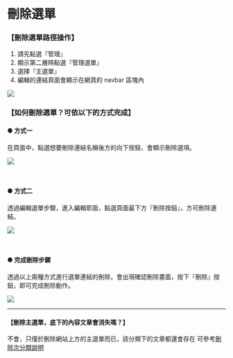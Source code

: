 # 刪除選單

### 【刪除選單路徑操作】  

1. 請先點選『管理』
2. 顯示第二層時點選『管理選單』
3. 選擇『主選單』
4. 編輯的連結頁面會顯示在網頁的 navbar 區塊內

![](/_image/manage/menu.png)

### 【如何刪除選單？可依以下的方式完成】  

#### ● 方式一  
  
在頁面中，點選想要刪除連結名稱後方的向下按鈕，會顯示刪除選項。  

![](/_image/manage/menu-delete.png)

</br>

#### ● 方式二  

透過編輯選單步驟，進入編輯耶面，點選頁面最下方『刪除按鈕』，方可刪除連結。

![](/_image/manage/menu-delete-b.png)

</br>

#### ● 完成刪除步驟  

透過以上兩種方式進行選單連結的刪除，會出現確認刪除畫面，按下『刪除』按鈕，即可完成刪除動作。

![](/_image/manage/menu-delete-y.png)

----
#### 【刪除主選單，底下的內容文章會消失嗎？】
不會，只僅於刪除網站上方的主選單而已，該分類下的文章都還會存在
可參考[刪除次分類說明](3-2-3-manage-delete-taxonomy?id=【如果刪除分類，原本的文章會不會消失？】)
